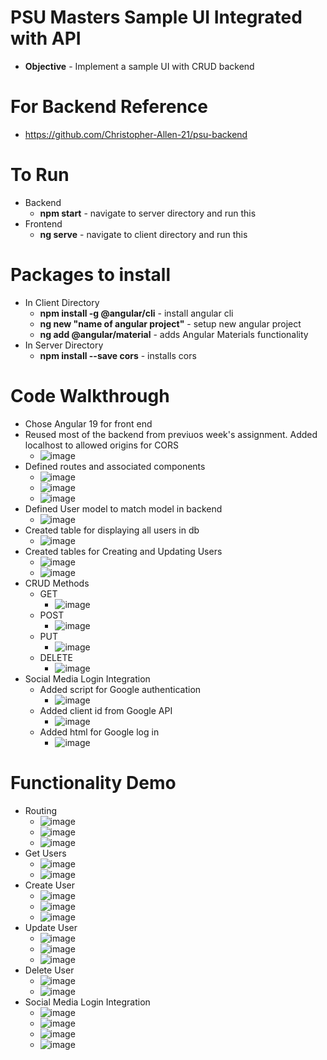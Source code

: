 # PSU Masters Sample UI Integrated with API

- **Objective** - Implement a sample UI with CRUD backend

# For Backend Reference

- https://github.com/Christopher-Allen-21/psu-backend

# To Run

- Backend
  - **npm start** - navigate to server directory and run this
- Frontend
  - **ng serve** - navigate to client directory and run this

# Packages to install
- In Client Directory
  - **npm install -g @angular/cli** - install angular cli
  - **ng new "name of angular project"** - setup new angular project
  - **ng add @angular/material** - adds Angular Materials functionality
- In Server Directory
  - **npm install --save cors** - installs cors

# Code Walkthrough
- Chose Angular 19 for front end
- Reused most of the backend from previuos week's assignment. Added localhost to allowed origins for CORS
  - ![image](https://github.com/user-attachments/assets/613c0b85-1aa6-43f3-b955-8da2cf9a5057)
- Defined routes and associated components
  - ![image](https://github.com/user-attachments/assets/bf624516-f19d-4e9b-94c3-f6718b4c353e)
  - ![image](https://github.com/user-attachments/assets/2b69dc0c-b4ff-455e-8c77-213d649efb29)
  - ![image](https://github.com/user-attachments/assets/7c8f0b1c-dfef-4311-92cc-01e26b6fc193)
- Defined User model to match model in backend
  - ![image](https://github.com/user-attachments/assets/a25b5dcd-f944-4ca6-adc6-974159d398d1)
- Created table for displaying all users in db
  - ![image](https://github.com/user-attachments/assets/2b5f46c8-0671-43d7-a359-dac4be9148c8)
- Created tables for Creating and Updating Users
  - ![image](https://github.com/user-attachments/assets/7ca50de6-79c3-4388-9b14-91c25041946b)
  - ![image](https://github.com/user-attachments/assets/e712e305-dfd2-4c29-9781-ff9f0a27d345)
- CRUD Methods
  - GET
    - ![image](https://github.com/user-attachments/assets/840b0ce8-633d-4cff-803a-ed02f2348d94)
  - POST
    - ![image](https://github.com/user-attachments/assets/f07e0c7b-d592-4545-811a-2accac000580)
  - PUT
    - ![image](https://github.com/user-attachments/assets/3edbbcdc-c47a-495a-8c8c-eb918bee00e0)
  - DELETE
    - ![image](https://github.com/user-attachments/assets/9bb28f1c-beeb-4a8e-bfe2-00695c1ee89f)
- Social Media Login Integration
  - Added script for Google authentication
    - ![image](https://github.com/user-attachments/assets/b6f4f6af-5a0e-436d-82a1-39f762ff6286)
  - Added client id from Google API
    - ![image](https://github.com/user-attachments/assets/5f018b47-6b1b-43fa-a978-36ddc793e9b2)
  - Added html for Google log in
    - ![image](https://github.com/user-attachments/assets/9bc17733-3cc1-46f7-8c58-e5c56fbe89c3)

 
# Functionality Demo
- Routing
  - ![image](https://github.com/user-attachments/assets/4db840ec-27c2-42d9-87fe-7fa4fed0b13c)
  - ![image](https://github.com/user-attachments/assets/f0c315e8-0cf5-4bfa-a6fe-0e3d09d8200d)
  - ![image](https://github.com/user-attachments/assets/0d20cc15-a732-4718-957c-1dd380f3d07a)
- Get Users
  - ![image](https://github.com/user-attachments/assets/a5746fe9-5b33-4fd6-9cb5-4a0e44de6487)
  - ![image](https://github.com/user-attachments/assets/5e1ab7a6-13b3-4534-b7e3-be33cf50fc1f)
- Create User
  - ![image](https://github.com/user-attachments/assets/1a005e3a-1ff8-46fa-aee4-b070fc54e3d0)
  - ![image](https://github.com/user-attachments/assets/4f4bac75-91cc-4049-8a01-0d19e0915d9e)
  - ![image](https://github.com/user-attachments/assets/98848ebc-3ef4-461c-b838-6c4c96c58f51)
- Update User
  - ![image](https://github.com/user-attachments/assets/07bac187-e808-418e-8e40-2215e62b9195)
  - ![image](https://github.com/user-attachments/assets/7a5041a6-3345-4083-8a37-677efc07abb8)
  - ![image](https://github.com/user-attachments/assets/4d781277-ee10-46bf-90fb-66594b92772b)
- Delete User
  - ![image](https://github.com/user-attachments/assets/e8bb8848-4cb5-4e36-8e47-a2a3d76ce477)
  - ![image](https://github.com/user-attachments/assets/cc862449-06da-41db-ab3d-42297cfa7634)
- Social Media Login Integration
  -  ![image](https://github.com/user-attachments/assets/699fb071-f1b8-4e13-817b-629a42c925f2)
  -  ![image](https://github.com/user-attachments/assets/4ff45fda-efde-46fa-821e-d45241cc335c)
  -  ![image](https://github.com/user-attachments/assets/ea76d5cf-fdff-4526-8503-9832a7941689)
  -  ![image](https://github.com/user-attachments/assets/3b479b50-7ad3-454f-bfaf-32d9740d058a)






 
